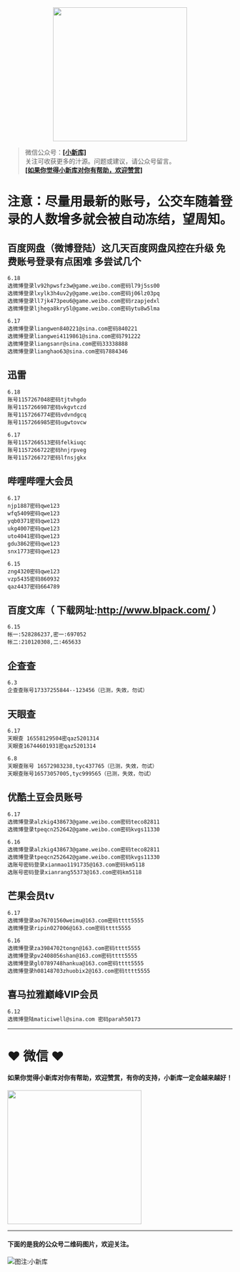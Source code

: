 <div align="center">
<a href="https://xiaoxinku.ys168.com">
<img width="300" src="https://s1.ax1x.com/2020/05/26/tiwdl8.gif"/>
</a>
</div>


>微信公众号：**<a href="#jump_1">[小新库]</a>**  
关注可收获更多的汁源。问题或建议，请公众号留言。  
**<a href="#jump_1">[如果你觉得小新库对你有帮助，欢迎赞赏]</a>**

# 注意：尽量用最新的账号，公交车随着登录的人数增多就会被自动冻结，望周知。

## 百度网盘（微博登陆）这几天百度网盘风控在升级 免费账号登录有点困难 多尝试几个

```
6.18
选微博登录lv92hpwsfz3w@game.weibo.com密码l79j5ss00
选微博登录lxylk3h4uv2y@game.weibo.com密码j06lz03pq
选微博登录ll7jk473peu6@game.weibo.com密码rzapjedxl
选微博登录ljhega8kry5l@game.weibo.com密码ytu8w5lma

6.17
选微博登录liangwen840221@sina.com密码840221
选微博登录liangwei4119861@sina.com密码791222
选微博登录liangsanr@sina.com密码33338888
选微博登录lianghao63@sina.com密码7884346

```

## 迅雷

```
6.18
账号1157267048密码tjtvhgdo
账号1157266987密码vkgvtczd
账号1157266774密码vdvndgcq
账号1157266985密码ugwtovcw

6.17
账号1157266513密码felkiuqc
账号1157266722密码hnjrpveg
账号1157266727密码lfnsjgkx

```

## 哔哩哔哩大会员

```
6.17
njp1887密码qwe123
wfq5409密码qwe123
yqb0371密码qwe123
ukg4007密码qwe123
uto4041密码qwe123
gdu3862密码qwe123
snx1773密码qwe123

6.15
zng4320密码qwe123
vzp5435密码860932
qaz4437密码664789

```

## 百度文库（ 下载网址:http://www.blpack.com/ ）

```
6.15
帐一:528286237,密一:697052
帐二:210120308,二:465633

```

## 企查查

```
6.3
企查查账号17337255844--123456（已测，失效，勿试）

```

## 天眼查

```
6.17
天眼查 16558129504密qaz5201314
天眼查16744601931密qaz5201314

6.8
天眼查账号 16572983238,tyc437765（已测，失效，勿试）
天眼查账号16573057005,tyc999565（已测，失效，勿试）

```

## 优酷土豆会员账号

```
6.17
选微博登录alzkig438673@game.weibo.com密码teco82811
选微博登录tpeqcn252642@game.weibo.com密码kvgs11330

6.16
选微博登录alzkig438673@game.weibo.com密码teco82811
选微博登录tpeqcn252642@game.weibo.com密码kvgs11330
选账号密码登录xianmao1191735@163.com密码km5118
选账号密码登录xianrang55373@163.com密码km5118

```

## 芒果会员tv

```
6.17
选微博登录ao76701560weimu@163.com密码tttt5555
选微博登录ripin027006@163.com密码tttt5555

6.16
选微博登录za3984702tongn@163.com密码tttt5555
选微博登录pv2408056shan@163.com密码tttt5555
选微博登录gl0789748hankua@163.com密码tttt5555
选微博登录h08148703zhuobix2@163.com密码tttt5555

```

## 喜马拉雅巅峰VIP会员

```
6.12
选微博登陆maticiwell@sina.com 密码parah50173

```

***

# ❤ 微信 ❤ 

#### 如果你觉得小新库对你有帮助，欢迎赞赏，有你的支持，小新库一定会越来越好！
<div>
<a href="https://s1.ax1x.com/2020/05/26/tiVwse.png">
<img width="300" src="https://camo.githubusercontent.com/be06971baed9105260e0ed5c03746108c30b527f/68747470733a2f2f63646e2e6275796d6561636f666665652e636f6d2f627574746f6e732f64656661756c742d6f72616e67652e706e67"/>
</a>
</div>

<a id="jump_1"></a> 
***
#### 下面的是我的公众号二维码图片，欢迎关注。  
![图注:小新库](https://s1.ax1x.com/2020/05/15/Ysg6dH.jpg) 


